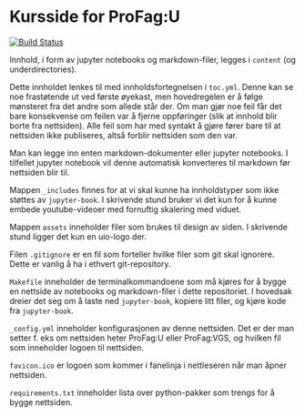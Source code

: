 # Kursside for ProFag:U

[![Build Status](https://travis-ci.com/uio-profag/u.svg?branch=master)](https://travis-ci.com/uio-profag/u)

Innhold, i form av jupyter notebooks og markdown-filer, legges i `content` (og underdirectories). 

Dette innholdet lenkes til med innholdsfortegnelsen i `toc.yml`. Denne kan se noe frastøtende ut ved første øyekast, men hovedregelen er å følge mønsteret fra det andre som allede står der. Om man gjør noe feil får det bare konsekvense om feilen var å fjerne oppføringer (slik at innhold blir borte fra nettsiden). Alle feil som har med syntakt å gjøre fører bare til at nettsiden ikke publiseres, altså forblir nettsiden som den var. 

Man kan legge inn enten markdown-dokumenter eller jupyter notebooks. I tilfellet jupyter notebook vil denne automatisk konverteres til markdown før nettsiden blir til. 

Mappen `_includes` finnes for at vi skal kunne ha innholdstyper som ikke støttes av `jupyter-book`. I skrivende stund bruker vi det kun for å kunne embede youtube-videoer med fornuftig skalering med viduet. 

Mappen `assets` inneholder filer som brukes til design av siden. I skrivende stund ligger det kun en uio-logo der. 

Filen `.gitignore` er en fil som forteller hvilke filer som git skal ignorere. Dette er vanlig å ha i ethvert git-repository. 

`Makefile` inneholder de terminalkommandoene som må kjøres for å bygge en nettside av notebooks og markdown-filer i dette repositoriet. I hovedsak dreier det seg om å laste ned `jupyter-book`, kopiere litt filer, og kjøre kode fra `jupyter-book`. 

`_config.yml` inneholder konfigurasjonen av denne nettsiden. Det er der man setter f. eks om nettsiden heter ProFag:U eller ProFag:VGS, og hvilken fil som inneholder logoen til nettsiden. 

`favicon.ico` er logoen som kommer i fanelinja i nettleseren når man åpner nettsiden. 

`requirements.txt` inneholder lista over python-pakker som trengs for å bygge nettsiden.

